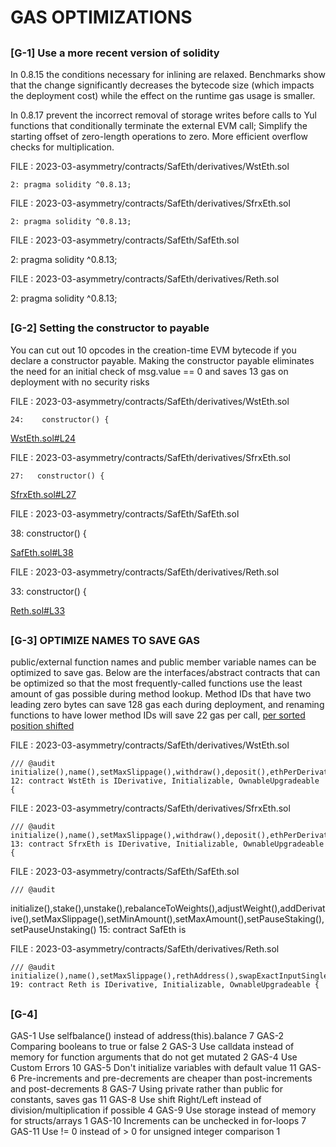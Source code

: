 # GAS OPTIMIZATIONS

##

### [G-1] Use a more recent version of solidity

In 0.8.15 the conditions necessary for inlining are relaxed. Benchmarks show that the change significantly decreases the bytecode size (which impacts the deployment cost) while the effect on the runtime gas usage is smaller.

In 0.8.17 prevent the incorrect removal of storage writes before calls to Yul functions that conditionally terminate the external EVM call; Simplify the starting offset of zero-length operations to zero. More efficient overflow checks for multiplication.

FILE : 2023-03-asymmetry/contracts/SafEth/derivatives/WstEth.sol

    2: pragma solidity ^0.8.13;

FILE : 2023-03-asymmetry/contracts/SafEth/derivatives/SfrxEth.sol
 
    2: pragma solidity ^0.8.13;

FILE : 2023-03-asymmetry/contracts/SafEth/SafEth.sol

   2: pragma solidity ^0.8.13;

FILE : 2023-03-asymmetry/contracts/SafEth/derivatives/Reth.sol

   2: pragma solidity ^0.8.13;

##

### [G-2] Setting the constructor to payable

You can cut out 10 opcodes in the creation-time EVM bytecode if you declare a constructor payable. Making the constructor payable eliminates the need for an initial check of msg.value == 0 and saves 13 gas on deployment with no security risks

FILE : 2023-03-asymmetry/contracts/SafEth/derivatives/WstEth.sol

    24:    constructor() {

[WstEth.sol#L24](https://github.com/code-423n4/2023-03-asymmetry/blob/44b5cd94ebedc187a08884a7f685e950e987261c/contracts/SafEth/derivatives/WstEth.sol#L24)

FILE : 2023-03-asymmetry/contracts/SafEth/derivatives/SfrxEth.sol
 
    27:   constructor() {

[SfrxEth.sol#L27](https://github.com/code-423n4/2023-03-asymmetry/blob/44b5cd94ebedc187a08884a7f685e950e987261c/contracts/SafEth/derivatives/SfrxEth.sol#L27)

FILE : 2023-03-asymmetry/contracts/SafEth/SafEth.sol

   38: constructor() {

[SafEth.sol#L38](https://github.com/code-423n4/2023-03-asymmetry/blob/44b5cd94ebedc187a08884a7f685e950e987261c/contracts/SafEth/SafEth.sol#L38)

FILE : 2023-03-asymmetry/contracts/SafEth/derivatives/Reth.sol

   33:    constructor() {

[Reth.sol#L33](https://github.com/code-423n4/2023-03-asymmetry/blob/44b5cd94ebedc187a08884a7f685e950e987261c/contracts/SafEth/derivatives/Reth.sol#L33)

##

### [G-3] OPTIMIZE NAMES TO SAVE GAS

public/external function names and public member variable names can be optimized to save gas.  Below are the interfaces/abstract contracts that can be optimized so that the most frequently-called functions use the least amount of gas possible during method lookup. Method IDs that have two leading zero bytes can save 128 gas each during deployment, and renaming functions to have lower method IDs will save 22 gas per call, [per sorted position shifted](https://medium.com/joyso/solidity-how-does-function-name-affect-gas-consumption-in-smart-contract-47d270d8ac92)

FILE : 2023-03-asymmetry/contracts/SafEth/derivatives/WstEth.sol
  
    /// @audit initialize(),name(),setMaxSlippage(),withdraw(),deposit(),ethPerDerivative(),balance()
    12: contract WstEth is IDerivative, Initializable, OwnableUpgradeable {

FILE : 2023-03-asymmetry/contracts/SafEth/derivatives/SfrxEth.sol
 
    /// @audit initialize(),name(),setMaxSlippage(),withdraw(),deposit(),ethPerDerivative(),balance()
    13: contract SfrxEth is IDerivative, Initializable, OwnableUpgradeable {


FILE : 2023-03-asymmetry/contracts/SafEth/SafEth.sol

    /// @audit 
initialize(),stake(),unstake(),rebalanceToWeights(),adjustWeight(),addDerivative(),setMaxSlippage(),setMinAmount(),setMaxAmount(),setPauseStaking(),setPauseUnstaking()
    15: contract SafEth is


FILE : 2023-03-asymmetry/contracts/SafEth/derivatives/Reth.sol

    /// @audit initialize(),name(),setMaxSlippage(),rethAddress(),swapExactInputSingleHop(),withdraw(),poolCanDeposit(),deposit(),ethPerDerivative(),balance(),poolPrice()
    19: contract Reth is IDerivative, Initializable, OwnableUpgradeable {

##

### [G-4] 
  

   








GAS-1	Use selfbalance() instead of address(this).balance	7
GAS-2	Comparing booleans to true or false	2
GAS-3	Use calldata instead of memory for function arguments that do not get mutated	2
GAS-4	Use Custom Errors	10
GAS-5	Don't initialize variables with default value	11
GAS-6	Pre-increments and pre-decrements are cheaper than post-increments and post-decrements	8
GAS-7	Using private rather than public for constants, saves gas	11
GAS-8	Use shift Right/Left instead of division/multiplication if possible	4
GAS-9	Use storage instead of memory for structs/arrays	1
GAS-10	Increments can be unchecked in for-loops	7
GAS-11	Use != 0 instead of > 0 for unsigned integer comparison	1